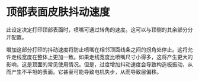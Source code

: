 顶部表面皮肤抖动速度
====
此设定决定打印顶部表面时，喷嘴可通过转角的速度。这可以与顶侧的其余部分分开配置。

增加这部分打印的抖动速度将防止喷嘴在相邻顶面线条之间的拐角处停止。这将允许走线宽度在整体上更加一致。如果走线宽度比喷嘴尺寸小得多，这将产生更大的影响，这是顶面的常见使用情况。但是，过度增加抖动速度会导致构造板振动，从而产生不平坦的表面。它甚至可能导致电机失步，从而导致层偏移。
